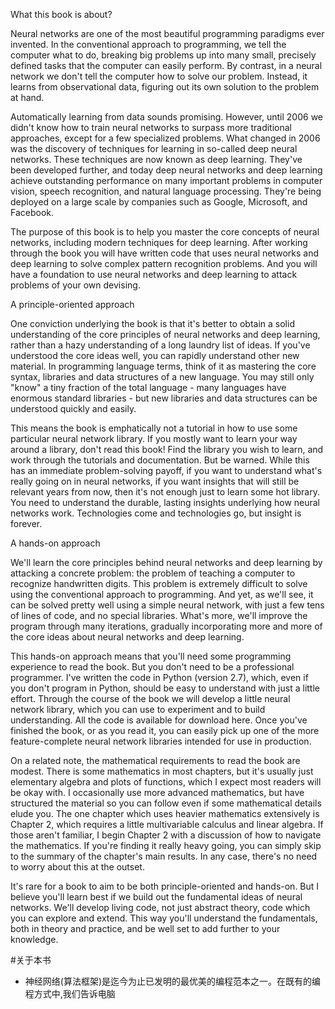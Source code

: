 What this book is about?

Neural networks are one of the most beautiful programming paradigms ever invented. In the conventional approach to programming, we tell the computer what to do, breaking big problems up into many small, precisely defined tasks that the computer can easily perform. By contrast, in a neural network we don't tell the computer how to solve our problem. Instead, it learns from observational data, figuring out its own solution to the problem at hand.

Automatically learning from data sounds promising. However, until 2006 we didn't know how to train neural networks to surpass more traditional approaches, except for a few specialized problems. What changed in 2006 was the discovery of techniques for learning in so-called deep neural networks. These techniques are now known as deep learning. They've been developed further, and today deep neural networks and deep learning achieve outstanding performance on many important problems in computer vision, speech recognition, and natural language processing. They're being deployed on a large scale by companies such as Google, Microsoft, and Facebook.

The purpose of this book is to help you master the core concepts of neural networks, including modern techniques for deep learning. After working through the book you will have written code that uses neural networks and deep learning to solve complex pattern recognition problems. And you will have a foundation to use neural networks and deep learning to attack problems of your own devising.

A principle-oriented approach

One conviction underlying the book is that it's better to obtain a solid understanding of the core principles of neural networks and deep learning, rather than a hazy understanding of a long laundry list of ideas. If you've understood the core ideas well, you can rapidly understand other new material. In programming language terms, think of it as mastering the core syntax, libraries and data structures of a new language. You may still only "know" a tiny fraction of the total language - many languages have enormous standard libraries - but new libraries and data structures can be understood quickly and easily.

This means the book is emphatically not a tutorial in how to use some particular neural network library. If you mostly want to learn your way around a library, don't read this book! Find the library you wish to learn, and work through the tutorials and documentation. But be warned. While this has an immediate problem-solving payoff, if you want to understand what's really going on in neural networks, if you want insights that will still be relevant years from now, then it's not enough just to learn some hot library. You need to understand the durable, lasting insights underlying how neural networks work. Technologies come and technologies go, but insight is forever.

A hands-on approach

We'll learn the core principles behind neural networks and deep learning by attacking a concrete problem: the problem of teaching a computer to recognize handwritten digits. This problem is extremely difficult to solve using the conventional approach to programming. And yet, as we'll see, it can be solved pretty well using a simple neural network, with just a few tens of lines of code, and no special libraries. What's more, we'll improve the program through many iterations, gradually incorporating more and more of the core ideas about neural networks and deep learning.

This hands-on approach means that you'll need some programming experience to read the book. But you don't need to be a professional programmer. I've written the code in Python (version 2.7), which, even if you don't program in Python, should be easy to understand with just a little effort. Through the course of the book we will develop a little neural network library, which you can use to experiment and to build understanding. All the code is available for download here. Once you've finished the book, or as you read it, you can easily pick up one of the more feature-complete neural network libraries intended for use in production.

On a related note, the mathematical requirements to read the book are modest. There is some mathematics in most chapters, but it's usually just elementary algebra and plots of functions, which I expect most readers will be okay with. I occasionally use more advanced mathematics, but have structured the material so you can follow even if some mathematical details elude you. The one chapter which uses heavier mathematics extensively is Chapter 2, which requires a little multivariable calculus and linear algebra. If those aren't familiar, I begin Chapter 2 with a discussion of how to navigate the mathematics. If you're finding it really heavy going, you can simply skip to the summary of the chapter's main results. In any case, there's no need to worry about this at the outset.

It's rare for a book to aim to be both principle-oriented and hands-on. But I believe you'll learn best if we build out the fundamental ideas of neural networks. We'll develop living code, not just abstract theory, code which you can explore and extend. This way you'll understand the fundamentals, both in theory and practice, and be well set to add further to your knowledge.

#关于本书

+ 神经网络(算法框架)是迄今为止已发明的最优美的编程范本之一。在既有的编程方式中,我们告诉电脑
